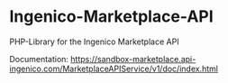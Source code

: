# Ingenico-Marketplace-API
PHP-Library for the Ingenico Marketplace API

Documentation: https://sandbox-marketplace.api-ingenico.com/MarketplaceAPIService/v1/doc/index.html
